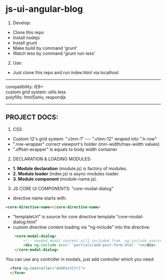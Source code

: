 js-ui-angular-blog
==================

1. Develop:
  * Clone this repo
  * Install nodejs
  * Install grunt
  * Make build by command 'grunt'
  * Watch less by command 'grunt run-less'

2. Use:
  * Just clone this repo and run index.html via localhost

<hr />
compatibility: IE8+
<br />
custom grid system: utils.less
<br />
polyfills: html5shiv, respondjs

<hr />
<h2><b>PROJECT DOCS:</b></h2>

1. CSS:
  * Custom 12's grid system: ".clmn-1" --- ".clmn-12" wraped into ".h-row"
  * ".row-wrapper" correct viewport's holder (min-width/max-width values)
  * ".offset-wrapper" is equals to body width container

2. DECLARATION & LOADING MODULES:
  * <b>1. Module declaration</b> (module.js) is factory of modules.
  * <b>2. Module loader </b> (index.js) is async modules loader.
  * <b>3. Module component </b> (module-name.js).


3. JS CORE UI COMPONENTS:
  "core-modal-dialog"
  * directive name starts with:
  ```html
  <core-directive-name></core-directive-name>
  ```
  * "templateUrl" is source for core directive template "core-modal-dialog.html"
  * custom directive content loading via "ng-include" into the directive:
```html
    <core-modal-dialog>
        <!-- needed modal content will included from  ng-include source -->
        <div ng-include src=" 'partials/add-post-form.html' "></div>
    </core-modal-dialog>
```
  You can use any controller in modals, just add controller
  which you need:
  ```html
    <form ng-controller="AddPostCtrl">
    </form>
```
